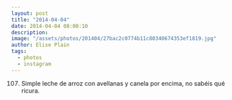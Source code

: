 ```yaml
---
layout: post
title: "2014-04-04"
date: 2014-04-04 08:00:10
description: 
image: "/assets/photos/201404/27bac2c0774b11c80340674353ef1819.jpg"
author: Elise Plain
tags: 
  - photos
  - instagram
---
```


107. Simple leche de arroz con avellanas y canela por encima, no sabéis qué ricura.
<p></p>
